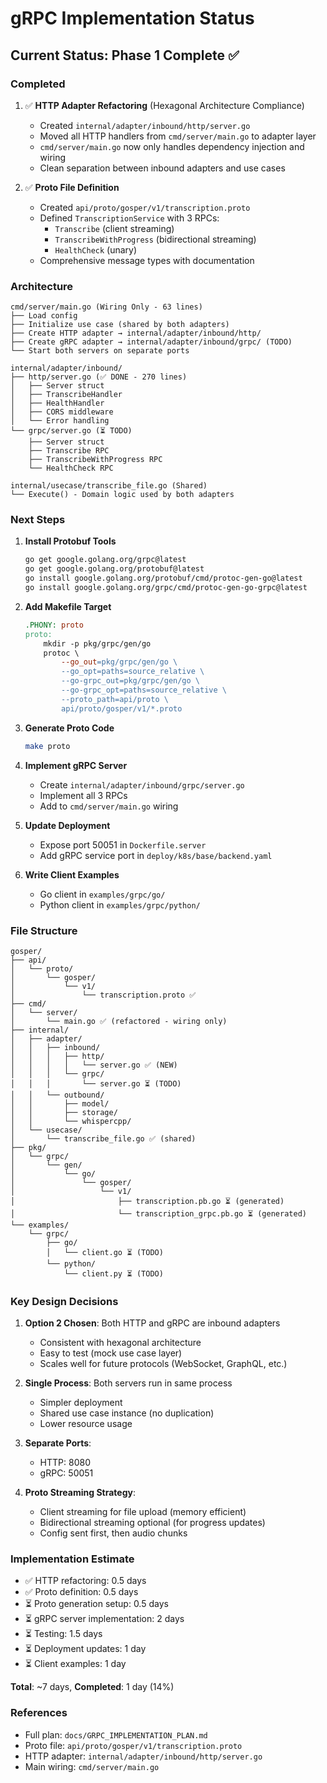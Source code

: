 # gRPC Implementation Status

## Current Status: Phase 1 Complete ✅

### Completed
1. ✅ **HTTP Adapter Refactoring** (Hexagonal Architecture Compliance)
   - Created `internal/adapter/inbound/http/server.go`
   - Moved all HTTP handlers from `cmd/server/main.go` to adapter layer
   - `cmd/server/main.go` now only handles dependency injection and wiring
   - Clean separation between inbound adapters and use cases

2. ✅ **Proto File Definition**
   - Created `api/proto/gosper/v1/transcription.proto`
   - Defined `TranscriptionService` with 3 RPCs:
     - `Transcribe` (client streaming)
     - `TranscribeWithProgress` (bidirectional streaming)
     - `HealthCheck` (unary)
   - Comprehensive message types with documentation

### Architecture

```
cmd/server/main.go (Wiring Only - 63 lines)
├── Load config
├── Initialize use case (shared by both adapters)
├── Create HTTP adapter → internal/adapter/inbound/http/
├── Create gRPC adapter → internal/adapter/inbound/grpc/ (TODO)
└── Start both servers on separate ports

internal/adapter/inbound/
├── http/server.go (✅ DONE - 270 lines)
│   ├── Server struct
│   ├── TranscribeHandler
│   ├── HealthHandler
│   ├── CORS middleware
│   └── Error handling
└── grpc/server.go (⏳ TODO)
    ├── Server struct
    ├── Transcribe RPC
    ├── TranscribeWithProgress RPC
    └── HealthCheck RPC

internal/usecase/transcribe_file.go (Shared)
└── Execute() - Domain logic used by both adapters
```

### Next Steps

1. **Install Protobuf Tools**
   ```bash
   go get google.golang.org/grpc@latest
   go get google.golang.org/protobuf@latest
   go install google.golang.org/protobuf/cmd/protoc-gen-go@latest
   go install google.golang.org/grpc/cmd/protoc-gen-go-grpc@latest
   ```

2. **Add Makefile Target**
   ```makefile
   .PHONY: proto
   proto:
       mkdir -p pkg/grpc/gen/go
       protoc \
           --go_out=pkg/grpc/gen/go \
           --go_opt=paths=source_relative \
           --go-grpc_out=pkg/grpc/gen/go \
           --go-grpc_opt=paths=source_relative \
           --proto_path=api/proto \
           api/proto/gosper/v1/*.proto
   ```

3. **Generate Proto Code**
   ```bash
   make proto
   ```

4. **Implement gRPC Server**
   - Create `internal/adapter/inbound/grpc/server.go`
   - Implement all 3 RPCs
   - Add to `cmd/server/main.go` wiring

5. **Update Deployment**
   - Expose port 50051 in `Dockerfile.server`
   - Add gRPC service port in `deploy/k8s/base/backend.yaml`

6. **Write Client Examples**
   - Go client in `examples/grpc/go/`
   - Python client in `examples/grpc/python/`

### File Structure

```
gosper/
├── api/
│   └── proto/
│       └── gosper/
│           └── v1/
│               └── transcription.proto ✅
├── cmd/
│   └── server/
│       └── main.go ✅ (refactored - wiring only)
├── internal/
│   ├── adapter/
│   │   ├── inbound/
│   │   │   ├── http/
│   │   │   │   └── server.go ✅ (NEW)
│   │   │   └── grpc/
│   │   │       └── server.go ⏳ (TODO)
│   │   └── outbound/
│   │       ├── model/
│   │       ├── storage/
│   │       └── whispercpp/
│   └── usecase/
│       └── transcribe_file.go ✅ (shared)
├── pkg/
│   └── grpc/
│       └── gen/
│           └── go/
│               └── gosper/
│                   └── v1/
│                       ├── transcription.pb.go ⏳ (generated)
│                       └── transcription_grpc.pb.go ⏳ (generated)
└── examples/
    └── grpc/
        ├── go/
        │   └── client.go ⏳ (TODO)
        └── python/
            └── client.py ⏳ (TODO)
```

### Key Design Decisions

1. **Option 2 Chosen**: Both HTTP and gRPC are inbound adapters
   - Consistent with hexagonal architecture
   - Easy to test (mock use case layer)
   - Scales well for future protocols (WebSocket, GraphQL, etc.)

2. **Single Process**: Both servers run in same process
   - Simpler deployment
   - Shared use case instance (no duplication)
   - Lower resource usage

3. **Separate Ports**:
   - HTTP: 8080
   - gRPC: 50051

4. **Proto Streaming Strategy**:
   - Client streaming for file upload (memory efficient)
   - Bidirectional streaming optional (for progress updates)
   - Config sent first, then audio chunks

### Implementation Estimate

- ✅ HTTP refactoring: 0.5 days
- ✅ Proto definition: 0.5 days
- ⏳ Proto generation setup: 0.5 days
- ⏳ gRPC server implementation: 2 days
- ⏳ Testing: 1.5 days
- ⏳ Deployment updates: 1 day
- ⏳ Client examples: 1 day

**Total**: ~7 days, **Completed**: 1 day (14%)

### References

- Full plan: `docs/GRPC_IMPLEMENTATION_PLAN.md`
- Proto file: `api/proto/gosper/v1/transcription.proto`
- HTTP adapter: `internal/adapter/inbound/http/server.go`
- Main wiring: `cmd/server/main.go`
